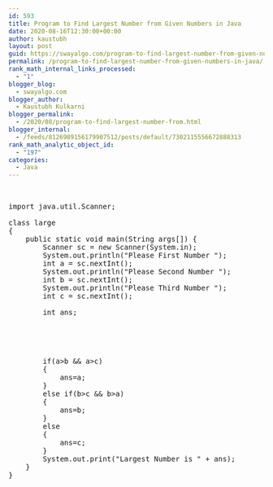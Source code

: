 ```yaml
---
id: 593
title: Program to Find Largest Number from Given Numbers in Java
date: 2020-08-16T12:30:00+00:00
author: kaustubh
layout: post
guid: https://swayalgo.com/program-to-find-largest-number-from-given-numbers-in-java/
permalink: /program-to-find-largest-number-from-given-numbers-in-java/
rank_math_internal_links_processed:
  - "1"
blogger_blog:
  - swayalgo.com
blogger_author:
  - Kaustubh Kulkarni
blogger_permalink:
  - /2020/08/program-to-find-largest-number-from.html
blogger_internal:
  - /feeds/8126989156179907512/posts/default/7302115556672888313
rank_math_analytic_object_id:
  - "197"
categories:
  - Java
---
```

<pre><br /><br />import java.util.Scanner;<br /><br />class large<br />{<br />    public static void main(String args[]) {<br />        Scanner sc = new Scanner(System.in); <br />        System.out.println("Please First Number ");<br />        int a = sc.nextInt();<br />        System.out.println("Please Second Number ");<br />        int b = sc.nextInt();<br />        System.out.println("Please Third Number ");<br />        int c = sc.nextInt();<br /><br />        int ans;<br /><br />      <br /><br /><br /><br />        if(a>b && a>c)<br />        {<br />            ans=a;<br />        }<br />        else if(b>c && b>a)<br />        {<br />            ans=b;<br />        }<br />        else<br />        {<br />            ans=c;<br />        }<br />        System.out.print("Largest Number is " + ans);<br />    }<br />}<br /></pre>